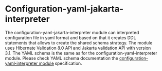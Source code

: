 # Configuration-yaml-jakarta-interpreter
The configuration-yaml-jakarta-interpreter module can interpreted configuration file in yaml format and based on that it creates
DDL statements that allows to create the shared schema strategy.
The module uses Hibernate Validation 8.0 API and Jakarta validation API with version 3.1.
The YAML schema is the same as for the configuration-yaml-interpreter module.
Please check YAML schema documentation the [configuration-yaml-interpreter module](../configuration-yaml-interpreter/README.md) specification.